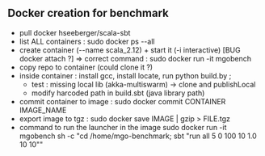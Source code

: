 
## Docker creation for benchmark

 - pull docker hseeberger/scala-sbt
 - list ALL containers : sudo docker ps --all
 - create container (--name scala_2.12) +  start it (-i interactive) [BUG docker attach ?]
    => correct command : sudo docker run -it mgobench
 - copy repo to container (could clone it ?)
 - inside container : install gcc, install locate, run python build.by ;
    * test : missing local lib (akka-multiswarm) -> clone and publishLocal
    * modify harcoded path in build.sbt (java library path)
 - commit container to image : sudo docker commit CONTAINER IMAGE_NAME
 - export image to tgz : sudo docker save IMAGE | gzip > FILE.tgz
 - command to run the launcher in the image sudo docker run -it mgobench sh -c "cd /home/mgo-benchmark; sbt \"run all 5 0 100 10 1.0 10 10\""
